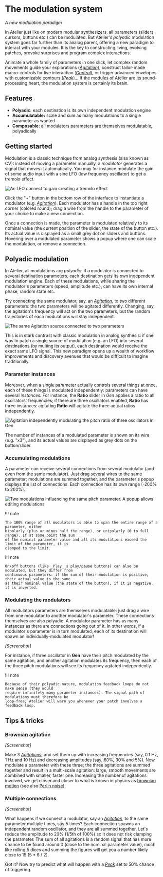 # The modulation system

_A new modulation paradigm_

In Atelier just like on modern modular synthesizers, all parameters (sliders, cursors, buttons etc.)
can be modulated. But Atelier's _polyadic_ modulation system goes far further than its analog
parent, offering a new paradigm to interact with your modules. It is the key to constructing living,
evolving patches, provoke surprises and program complex interactions.

Animate a whole family of parameters in one click, let complex random movements guide your
explorations ([_Agitation_](../modules/agitation.md)), construct tailor-made macro-controls for live
interaction ([_Control_](../modules/control.md)), or trigger advanced envelopes with customizable
contours ([_Peak_](../modules/peak.md))... If the modules of Atelier are its sound-processing heart,
the modulation system is certainly its brain.

## Features

- **Polyadic:** each destination is its own independent modulation engine
- **Accumulatable:** scale and sum as many modulations to a single parameter as wanted
- **Composable:** all modulators parameters are themselves modulatable, polyadically

## Getting started

Modulation is a classic technique from analog synthesis (also known as CV): instead of moving a
parameter manually, a _modulator_ generates a signal that moves it automatically. You may for
instance modulate the gain of some audio input with a sine LFO (low frequency oscillator) to get a
tremolo effect.

![An LFO connect to gain creating a tremolo effect](../assets/images/modulation-tremolo.png)

Click the "+" button in the bottom row of the interface to instantiate a modulator (e.g.
[_Agitation_](../modules/agitation.md)). Each modulator has a handle in the top right corner
(colored round); drag a wire from the handle to the parameter of your choice to make a new
connection.

Once a connection is made, the parameter is modulated relatively to its nominal value (the current
position of the slider, the state of the button etc.). Its actual value is displayed as a small grey
dot on sliders and buttons. Hovering over a modulated parameter shows a popup where one can scale
the modulation, or remove a connection.

<!-- note: modulations can be renamed -->

## Polyadic modulation

In Atelier, all modulations are _polyadic_: if a modulator is connected to several destination
parameters, each destination gets its own independent modulation engine. Each of these modulations,
while sharing the modulator's parameters (speed, amplitude etc.), can have its own internal phase,
random state etc.

Try connecting the same modulator, say, an [_Agitation_](../modules/agitation.md), to two different
parameters: the two parameters will be agitated differently. Changing, say, the agitation's
frequency will act on the two parameters, but the random trajectories of each modulations will stay
independent.

![The same Agitation source connected to two parameters](../assets/images/modulation-same-mod-different-engine.png)

This is in stark contrast with classic modulation in analog synthesis: if one was to patch a single
source of modulation (e.g. an LFO) into several destinations (by multing its output), each
destination would receive the exact same LFO signal. This new paradigm opens up a wealth of workflow
improvements and discovery avenues that would be difficult to imagine traditionally.

### Parameter instances

Moreover, when a single parameter actually controls several things at once, each of these things is
modulated independently: parameters can have several _instances_. For instance, the **Ratio** slider
in _Gen_ applies a ratio to all oscillators' frequencies; if there are three oscillators enabled,
**Ratio** has three instances: agitating **Ratio** will agitate the three actual ratios
independently.

![Agitation independently modulating the pitch ratio of three oscillators in Gen](../assets/images/modulation-three-instances.png)

The number of instances of a modulated parameter is shown on its wire (e.g. "x3"), and its actual
values are displayed as grey dots on the button/slider.

### Accumulating modulations

A parameter can receive several connections from several modulator (and even from the same
modulator). Just drag several wires to the same parameter; modulations are summed together, and the
parameter's popup displays the list of connections. Each connection has its own range (-200% to
200%).

![Two modulations influencing the same pitch parameter. A popup allows editing modulations](../assets/images/modulation-accumulation.png)

!!! note

    The 100% range of all modulators is able to span the entire range of a parameter, either
    bipolarly (plus or minus half the range), or unipolarly (0 to full range). If at some point the sum
    of the nominal parameter value and all its modulations exceed the limit of the parameter, it is
    clamped to the limit.

!!! note

    On/off buttons (like _Play_'s play/pause buttons) can also be modulated, but they differ from
    continuous parameters: if the sum of their modulation is positive, their actual value is the same 
    as their nominal value (the state of the button); if it is negative, it is inverted.

### Modulating the modulators

All modulators parameters are themselves modulatable: just drag a wire from one modulator to another
modulator's parameter. These connections themselves are also polyadic: A modulator parameter has as
many instances as there are connections going out of it. In other words, if a modulator's parameter
is in turn modulated, each of its destination will spawn an individually-modulated modulator!

_[Screenshot]_

For instance, if three oscillator in **Gen** have their pitch modulated by the same agitation, and
another agitation modulates its frequency, then each of the three pitch modulations will see its
frequency agitated independently.

!!! note

    Because of their polyadic nature, modulation feedback loops do not make sense (they would
    require infinitely many parameter instances). The signal path of modulations must therefore be
    loop-free; Atelier will warn you whenever your patch involves a feedback loop.

## Tips & tricks

### Brownian agitation

_[Screenshot]_

Make 3 [_Agitations_](../modules/agitation.md), and set them up with increasing frequencies (say, 0.1
Hz, 1 Hz and 10 Hz) and decreasing amplitudes (say, 60%, 30% and 5%). Now modulate a parameter with
these three; the three agitations are summed together and result in a multi-scale agitation: large,
smooth movements are combined with smaller, faster one. Increasing the number of agitations
involved, we get closer and closer to what is known in physics as [brownian
motion](https://en.wikipedia.org/wiki/Brownian_motion) (see also [Perlin
noise](https://en.wikipedia.org/wiki/Perlin_noise)).

### Multiple connections

_[Screenshot]_

What happens if we connect a modulator, say an [_Agitation_](../modules/agitation.md), to the same
parameter multiple times, say 5 times? Each connection spawns an independent random oscillator, and
they are all summed together. Let's reduce the amplitude to 20% (1/5th of 100%) so it does not risk
clamping the parameter. The sum of all agitations is a random signal that has more chance to be
found around 0 (close to the nominal parameter value), much like rolling 5 dices and summing the
figures will get you a number likely close to 15 (5 * 6 / 2). 

Got it? Now try to predict what will happen with a [_Peak_](../modules/peak.md) set to 50% chance of
triggering.
